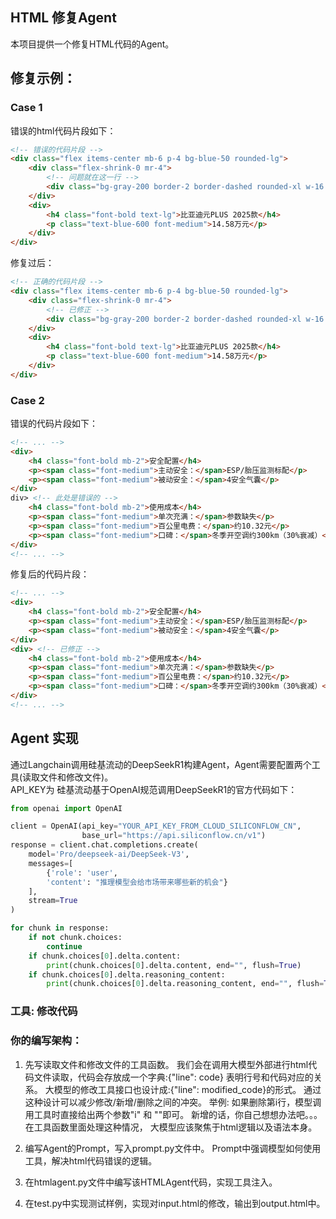 ## HTML 修复Agent
本项目提供一个修复HTML代码的Agent。

## 修复示例：

### Case 1
错误的html代码片段如下：
```html
<!-- 错误的代码片段 -->
<div class="flex items-center mb-6 p-4 bg-blue-50 rounded-lg">
    <div class="flex-shrink-0 mr-4">
        <!-- 问题就在这一行 -->
        <div class="bg-gray-200 border-2 border-dashed rounded-xl w-16 h-16" />
    </div>
    <div>
        <h4 class="font-bold text-lg">比亚迪元PLUS 2025款</h4>
        <p class="text-blue-600 font-medium">14.58万元</p>
    </div>
</div>
```

修复过后：
```html
<!-- 正确的代码片段 -->
<div class="flex items-center mb-6 p-4 bg-blue-50 rounded-lg">
    <div class="flex-shrink-0 mr-4">
        <!-- 已修正 -->
        <div class="bg-gray-200 border-2 border-dashed rounded-xl w-16 h-16"></div>
    </div>
    <div>
        <h4 class="font-bold text-lg">比亚迪元PLUS 2025款</h4>
        <p class="text-blue-600 font-medium">14.58万元</p>
    </div>
</div>
```

### Case 2
错误的代码片段如下：
```html
<!-- ... -->
<div>
    <h4 class="font-bold mb-2">安全配置</h4>
    <p><span class="font-medium">主动安全：</span>ESP/胎压监测标配</p>
    <p><span class="font-medium">被动安全：</span>4安全气囊</p>
</div>
div> <!-- 此处是错误的 -->
    <h4 class="font-bold mb-2">使用成本</h4>
    <p><span class="font-medium">单次充满：</span>参数缺失</p>
    <p><span class="font-medium">百公里电费：</span>约10.32元</p>
    <p><span class="font-medium">口碑：</span>冬季开空调约300km（30%衰减）</p>
</div>
<!-- ... -->
```

修复后的代码片段：
```html
<!-- ... -->
<div>
    <h4 class="font-bold mb-2">安全配置</h4>
    <p><span class="font-medium">主动安全：</span>ESP/胎压监测标配</p>
    <p><span class="font-medium">被动安全：</span>4安全气囊</p>
</div>
<div> <!-- 已修正 -->
    <h4 class="font-bold mb-2">使用成本</h4>
    <p><span class="font-medium">单次充满：</span>参数缺失</p>
    <p><span class="font-medium">百公里电费：</span>约10.32元</p>
    <p><span class="font-medium">口碑：</span>冬季开空调约300km（30%衰减）</p>
</div>
<!-- ... -->
```

## Agent 实现
通过Langchain调用硅基流动的DeepSeekR1构建Agent，Agent需要配置两个工具(读取文件和修改文件)。  
API_KEY为
硅基流动基于OpenAI规范调用DeepSeekR1的官方代码如下：
```python
from openai import OpenAI

client = OpenAI(api_key="YOUR_API_KEY_FROM_CLOUD_SILICONFLOW_CN", 
                base_url="https://api.siliconflow.cn/v1")
response = client.chat.completions.create(
    model='Pro/deepseek-ai/DeepSeek-V3',
    messages=[
        {'role': 'user', 
        'content': "推理模型会给市场带来哪些新的机会"}
    ],
    stream=True
)

for chunk in response:
    if not chunk.choices:
        continue
    if chunk.choices[0].delta.content:
        print(chunk.choices[0].delta.content, end="", flush=True)
    if chunk.choices[0].delta.reasoning_content:
        print(chunk.choices[0].delta.reasoning_content, end="", flush=True)
```

### 工具: 修改代码


### 你的编写架构：
1. 先写读取文件和修改文件的工具函数。
我们会在调用大模型外部进行html代码文件读取，代码会存放成一个字典:{"line": code} 表明行号和代码对应的关系。
大模型的修改工具接口也设计成:{"line": modified_code}的形式。 通过这种设计可以减少修改/新增/删除之间的冲突。
举例: 如果删除第i行，模型调用工具时直接给出两个参数"i" 和 ""即可。
新增的话，你自己想想办法吧。。。 在工具函数里面处理这种情况， 大模型应该聚焦于html逻辑以及语法本身。

2. 编写Agent的Prompt，写入prompt.py文件中。 Prompt中强调模型如何使用工具，解决html代码错误的逻辑。

3. 在htmlagent.py文件中编写该HTMLAgent代码，实现工具注入。

4. 在test.py中实现测试样例，实现对input.html的修改，输出到output.html中。

